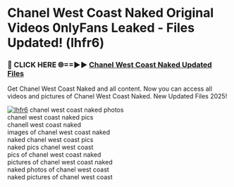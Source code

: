 # Chanel West Coast Naked Original Videos 0nlyFans Leaked - Files Updated! (lhfr6)

<h3>🔴 CLICK HERE 🌐==►► <a href="https://tinyurl.com/yckcrads" rel="nofollow">Chanel West Coast Naked Updated Files</a></h3>

Get Chanel West Coast Naked and all content. Now you can access all videos and pictures of Chanel West Coast Naked. New Updated Files 2025!

[![lhfr6](https://i.imgur.com/hpKpOFt.gif)](https://tinyurl.com/yckcrads)
chanel west coast naked photos<br>
chanel west coast naked pics<br>
chanell west coast naked<br>
images of chanel west coast naked<br>
naked chanel west coast pics<br>
naked pics chanel west coast<br>
pics of chanel west coast naked<br>
pictures of chanel west coast naked<br>
naked photos of chanel west coast<br>
naked pictures of chanel west coast